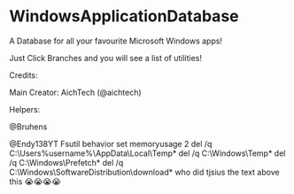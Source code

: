 # WindowsApplicationDatabase

A Database for all your favourite Microsoft Windows apps!

Just Click Branches and you will see a list of utilities!


Credits:

Main Creator: AichTech (@aichtech)

Helpers:

@Bruhens

@Endy138YT
Fsutil behavior set memoryusage 2
del /q C:\Users\%username%\AppData\Local\Temp\*
del /q C:\Windows\Temp\*
del /q C:\Windows\Prefetch\*
del /q C:\Windows\SoftwareDistribution\download\*
who did tjsius the text above this 😭😭😭😭
